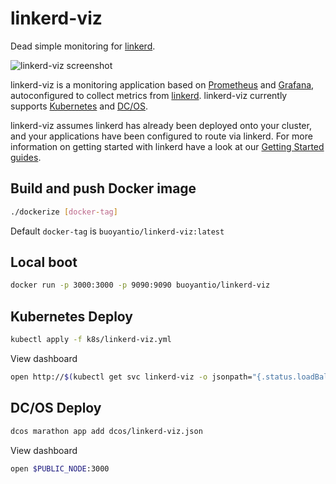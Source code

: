 # linkerd-viz

Dead simple monitoring for [linkerd](https://linkerd.io).

![linkerd-viz screenshot](https://linkerd.io/images/dcos/linkerd-viz-screenshot.png "linkerd-viz screenshot")

linkerd-viz is a monitoring application based on
[Prometheus](https://prometheus.io/) and [Grafana](http://grafana.org/),
autoconfigured to collect metrics from [linkerd](https://linkerd.io).
linkerd-viz currently supports [Kubernetes](http://kubernetes.io/) and
[DC/OS](https://dcos.io/).

linkerd-viz assumes linkerd has already been deployed onto your cluster, and
your applications have been configured to route via linkerd. For more
information on getting started with linkerd have a look at our [Getting Started
guides](https://linkerd.io/getting-started/).

## Build and push Docker image

```bash
./dockerize [docker-tag]
```

Default `docker-tag` is `buoyantio/linkerd-viz:latest`

## Local boot

```bash
docker run -p 3000:3000 -p 9090:9090 buoyantio/linkerd-viz
```

## Kubernetes Deploy

```bash
kubectl apply -f k8s/linkerd-viz.yml
```

View dashboard

```bash
open http://$(kubectl get svc linkerd-viz -o jsonpath="{.status.loadBalancer.ingress[0].ip}")
```

## DC/OS Deploy

```bash
dcos marathon app add dcos/linkerd-viz.json
```

View dashboard

```bash
open $PUBLIC_NODE:3000
```
